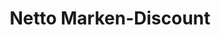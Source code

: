 ---
title: "Netto Marken-Discount"
url: /berlin/netto-marken-discount-corinthstrasse/
shop: Supermarkt
---